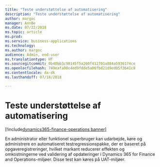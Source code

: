 ```yaml
---
title: "Teste understøttelse af automatisering"
description: "Teste understøttelse af automatisering"
author: margoc
manager: AnnBe
ms.date: 07/22/2018
ms.topic: article
ms.prod: 
ms.service: business-applications
ms.technology: 
ms.author: margoc
audience: Admin, end-user
ms.translationtype: HT
ms.sourcegitcommit: 0b40bb3c98145f5a260f412701a884a5936174ce
ms.openlocfilehash: 749eafa90c4ed9fdde5a06fbd21d9ed05f3641c9
ms.contentlocale: da-dk
ms.lasthandoff: 07/18/2018

---
```


#  <a name="test-automation-support"></a>Teste understøttelse af automatisering

[!include[dynamics365-finance-operations banner](../includes/dynamics365-finance-operations.md)]



En administrator eller funktionel superbruger kan udarbejde, køre og administrere en automatiseret testregressionspakke, der er baseret på opgaveregistreringer, hvilket markant reducerer effekten og omkostningerne ved validering af opdateringer i Dynamics 365 for Finance and Operations-miljøer. Disse test kan køres på UAT-miljøer.
